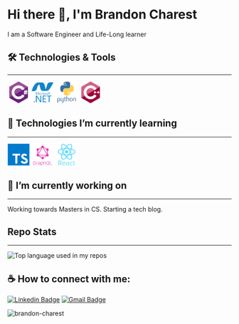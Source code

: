 # Hi there 👋, I'm Brandon Charest

I am a Software Engineer and Life-Long learner

## 🛠 Technologies & Tools
---
<img src="https://raw.githubusercontent.com/devicons/devicon/00f02ef57fb7601fd1ddcc2fe6fe670fef3ae3e4/icons/csharp/csharp-original.svg" width="50" height="50"/> <img src="https://raw.githubusercontent.com/devicons/devicon/00f02ef57fb7601fd1ddcc2fe6fe670fef3ae3e4/icons/dot-net/dot-net-plain-wordmark.svg" width="50" height="50"/> <img src="https://raw.githubusercontent.com/devicons/devicon/00f02ef57fb7601fd1ddcc2fe6fe670fef3ae3e4/icons/python/python-original-wordmark.svg" width="50" height="50"/> <img src="https://raw.githubusercontent.com/devicons/devicon/00f02ef57fb7601fd1ddcc2fe6fe670fef3ae3e4/icons/cplusplus/cplusplus-original.svg" width="50" height="50"/>


## 🌱 Technologies I’m currently learning 
---
<img src="https://raw.githubusercontent.com/devicons/devicon/00f02ef57fb7601fd1ddcc2fe6fe670fef3ae3e4/icons/typescript/typescript-original.svg" width="50" height="50"/> <img src="https://raw.githubusercontent.com/devicons/devicon/00f02ef57fb7601fd1ddcc2fe6fe670fef3ae3e4/icons/graphql/graphql-plain-wordmark.svg" width="50" height="50"/> <img src="https://raw.githubusercontent.com/devicons/devicon/00f02ef57fb7601fd1ddcc2fe6fe670fef3ae3e4/icons/react/react-original-wordmark.svg" width="50" height="50"/>


## 🔭 I’m currently working on
---
Working towards Masters in CS.
Starting a tech blog.

## Repo Stats
---
<img width="" src="https://github-readme-stats.vercel.app/api/top-langs/?username=brandon-charest&layout=compact&theme=dracula&hide=HTML" alt="Top language used in my repos" />


☕ How to connect with me:
---
[![Linkedin Badge](https://img.shields.io/badge/-LinkedIn-blue?style=flat-square&logo=Linkedin&logoColor=white&link=https://www.linkedin.com/in/brandon-charest)](www.linkedin.com/in/brandon-charest)
[![Gmail Badge](https://img.shields.io/badge/-Gmail-c14438?style=flat-square&logo=Gmail&logoColor=white&link=mailto:shuklaraghav321.com)](mailto:b.charest019@gmail.com)



<img src="https://komarev.com/ghpvc/?username=brandon-charest" alt="brandon-charest" />
<!--

<img align="center" src="https://github-readme-stats.vercel.app/api/top-langs/?username=brandon-charest&langs_count=5" />

-->
>
